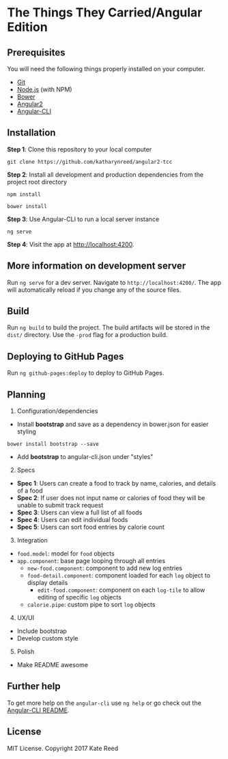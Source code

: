 # The Things They Carried/Angular Edition



## Prerequisites

You will need the following things properly installed on your computer.

* [Git](https://git-scm.com/)
* [Node.js](https://nodejs.org/) (with NPM)
* [Bower](https://bower.io/)
* [Angular2](https://github.com/angular/angular)
* [Angular-CLI](https://github.com/angular/angular-cli)

## Installation

**Step 1**: Clone this repository to your local computer

```console
git clone https://github.com/katharynreed/angular2-tcc
```

**Step 2**: Install all development and production dependencies from the project root directory

```console
npm install
```
```console
bower install
```

**Step 3**: Use Angular-CLI to run a local server instance

```console
ng serve
```

**Step 4**: Visit the app at [http://localhost:4200](http://localhost:4200).

## More information on development server
Run `ng serve` for a dev server. Navigate to `http://localhost:4200/`. The app will automatically reload if you change any of the source files.

## Build

Run `ng build` to build the project. The build artifacts will be stored in the `dist/` directory. Use the `-prod` flag for a production build.

## Deploying to GitHub Pages

Run `ng github-pages:deploy` to deploy to GitHub Pages.

## Planning

1. Configuration/dependencies
  * Install **bootstrap** and save as a dependency in bower.json for easier styling
  ```console
  bower install bootstrap --save
  ```
  * Add **bootstrap** to angular-cli.json under "styles"

2. Specs
  * **Spec 1**: Users can create a food to track by name, calories, and details of a food
  * **Spec 2**: If user does not input name or calories of food they will be unable to submit track request
  * **Spec 3**: Users can view a full list of all foods
  * **Spec 4**: Users can edit individual foods
  * **Spec 5**: Users can sort food entries by calorie count

3. Integration
  * `food.model`: model for `food` objects
  * `app.component`: base page looping through all entries
    * `new-food.component`: component to add new log entries
    * `food-detail.component`: component loaded for each `log` object to display details
      * `edit-food.component`: component on each `log-tile` to allow editing of specific `log` objects
    * `calorie.pipe`: custom pipe to sort `log` objects

4. UX/UI
  * Include bootstrap
  * Develop custom style

5. Polish
  * Make README awesome

## Further help

To get more help on the `angular-cli` use `ng help` or go check out the [Angular-CLI README](https://github.com/angular/angular-cli/blob/master/README.md).

## License

MIT License. Copyright 2017 Kate Reed
